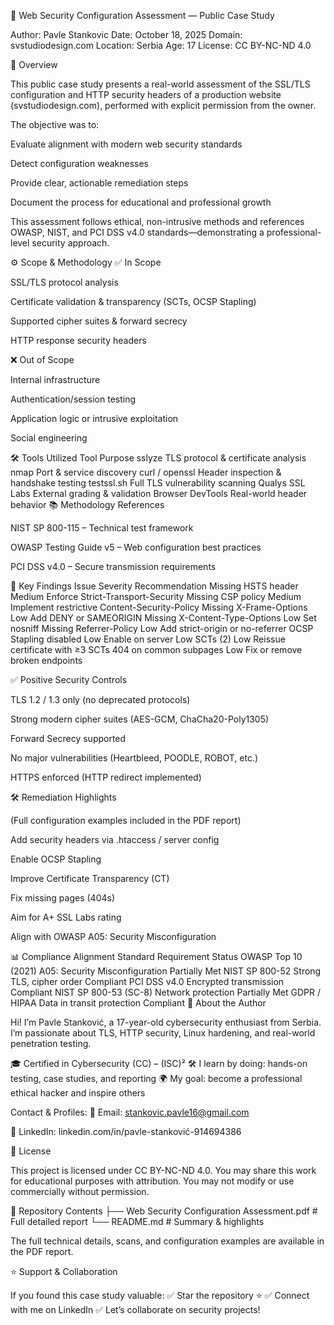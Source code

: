 🔐 Web Security Configuration Assessment — Public Case Study

Author: Pavle Stankovic
Date: October 18, 2025
Domain: svstudiodesign.com
Location: Serbia
Age: 17
License: CC BY-NC-ND 4.0

🧭 Overview

This public case study presents a real-world assessment of the SSL/TLS configuration and HTTP security headers of a production website (svstudiodesign.com), performed with explicit permission from the owner.

The objective was to:

Evaluate alignment with modern web security standards

Detect configuration weaknesses

Provide clear, actionable remediation steps

Document the process for educational and professional growth

This assessment follows ethical, non-intrusive methods and references OWASP, NIST, and PCI DSS v4.0 standards—demonstrating a professional-level security approach.

⚙️ Scope & Methodology
✅ In Scope

SSL/TLS protocol analysis

Certificate validation & transparency (SCTs, OCSP Stapling)

Supported cipher suites & forward secrecy

HTTP response security headers

❌ Out of Scope

Internal infrastructure

Authentication/session testing

Application logic or intrusive exploitation

Social engineering

🛠 Tools Utilized
Tool	Purpose
sslyze	TLS protocol & certificate analysis
nmap	Port & service discovery
curl / openssl	Header inspection & handshake testing
testssl.sh	Full TLS vulnerability scanning
Qualys SSL Labs	External grading & validation
Browser DevTools	Real-world header behavior
📚 Methodology References

NIST SP 800-115 – Technical test framework

OWASP Testing Guide v5 – Web configuration best practices

PCI DSS v4.0 – Secure transmission requirements

🔎 Key Findings
Issue	Severity	Recommendation
Missing HSTS header	Medium	Enforce Strict-Transport-Security
Missing CSP policy	Medium	Implement restrictive Content-Security-Policy
Missing X-Frame-Options	Low	Add DENY or SAMEORIGIN
Missing X-Content-Type-Options	Low	Set nosniff
Missing Referrer-Policy	Low	Add strict-origin or no-referrer
OCSP Stapling disabled	Low	Enable on server
Low SCTs (2)	Low	Reissue certificate with ≥3 SCTs
404 on common subpages	Low	Fix or remove broken endpoints

✅ Positive Security Controls

TLS 1.2 / 1.3 only (no deprecated protocols)

Strong modern cipher suites (AES-GCM, ChaCha20-Poly1305)

Forward Secrecy supported

No major vulnerabilities (Heartbleed, POODLE, ROBOT, etc.)

HTTPS enforced (HTTP redirect implemented)

🛠 Remediation Highlights

(Full configuration examples included in the PDF report)

Add security headers via .htaccess / server config

Enable OCSP Stapling

Improve Certificate Transparency (CT)

Fix missing pages (404s)

Aim for A+ SSL Labs rating

Align with OWASP A05: Security Misconfiguration

📊 Compliance Alignment
Standard	Requirement	Status
OWASP Top 10 (2021)	A05: Security Misconfiguration	Partially Met
NIST SP 800-52	Strong TLS, cipher order	Compliant
PCI DSS v4.0	Encrypted transmission	Compliant
NIST SP 800-53 (SC-8)	Network protection	Partially Met
GDPR / HIPAA	Data in transit protection	Compliant
🧠 About the Author

Hi! I’m Pavle Stanković, a 17-year-old cybersecurity enthusiast from Serbia.
I’m passionate about TLS, HTTP security, Linux hardening, and real-world penetration testing.

🎓 Certified in Cybersecurity (CC) – (ISC)²
🛠 I learn by doing: hands-on testing, case studies, and reporting
🌍 My goal: become a professional ethical hacker and inspire others

Contact & Profiles:
📧 Email: stankovic.pavle16@gmail.com

💼 LinkedIn: linkedin.com/in/pavle-stanković-914694386

📘 License

This project is licensed under CC BY-NC-ND 4.0.
You may share this work for educational purposes with attribution.
You may not modify or use commercially without permission.

📁 Repository Contents
├── Web Security Configuration Assessment.pdf   # Full detailed report
└── README.md                                   # Summary & highlights


The full technical details, scans, and configuration examples are available in the PDF report.

⭐ Support & Collaboration

If you found this case study valuable:
✅ Star the repository ⭐
✅ Connect with me on LinkedIn
✅ Let’s collaborate on security projects!
